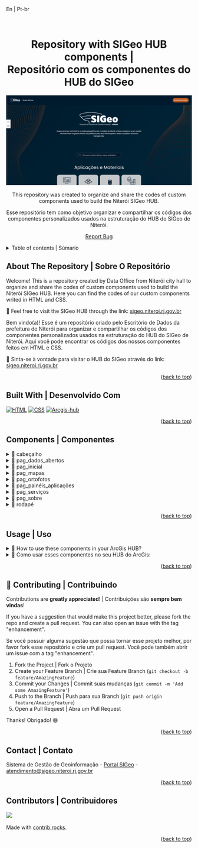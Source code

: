 <a id="readme-top">En | Pt-br</a>

<br />
<div align="center">
<h1 align="center">Repository with SIGeo HUB components |<br>Repositório com os componentes do HUB do SIGeo</h1>

![SIGeo Hub initial page print](./imgs/print-hub.png)

  <p align="center">
    This repository was created to organize and share the codes of custom components used to build the Niterói SIGeo HUB.
  </p>
  <p>
    Esse repositório tem como objetivo organizar e compartilhar os códigos dos componentes personalizados usados na estruturação do HUB do SIGeo de Niterói.
  </p>
  <p><a href="https://github.com/SIGeo-Niteroi/scripts/issues">Report Bug</a></p>
</div>

<details>
  <summary>Table of contents | Súmario</summary>
  <ol>
    <li>
      <a href="#about-the-repository--sobre-o-repositório">About The Repository | Sobre O Repositório</a>
      <ul>
        <li><a href="#built-with--desenvolvido-com">Built With | Desenvolvido Com</a></li>
      </ul>
    </li>
    <li>
      <a href="#components--componentes">Components | Componentes</a>
      <ul>
        <li><a href="#cabecalho">cabeçalho</a></li>
        <li><a href="#pag_dados_abertos">pag_dados_abertos</a></li>
        <li><a href="#pag_inicial">pag_inicial</a></li>
        <li><a href="#pag_mapas">pag_mapas</a></li>
        <li><a href="#pag_ortofotos">pag_ortofotos</a></li>
        <li><a href="#pag_paineis_aplicacoes">pag_paineis_aplicacoes</a></li>
        <li><a href="#pag_servicos">pag_serviços</a></li>
        <li><a href="#rodape">rodapé</a></li>
      </ul>
    </li>
    <li><a href="#usage--uso">Usage | Uso</a></li>
    <li><a href="#contributing--contribuindo">Contributing | Contribuindo</a></li>
    <li><a href="#contact--contato">Contact | Contato</a></li>
    <li><a href="#contributors--contribuidores">Contributors | Contribuidores</a></li>
  </ol>
</details>

<h2 id="about-the-repository--sobre-o-repositório">About The Repository | Sobre O Repositório</h2>

<p>Welcome! This is a repository created by Data Office from Niterói city hall to organize and share the codes of custom components used to build the Niterói SIGeo HUB. Here you can find the codes of our custom components writed in HTML and CSS.</p>

<p>🔗 Feel free to visit the SIGeo HUB through the link: <a href="https://www.sigeo.niteroi.rj.gov.br/" target='_blank'>sigeo.niteroi.rj.gov.br</a></p>

<p>Bem vindo(a)! Esse é um repositório criado pelo Escritório de Dados da prefeitura de Niterói para organizar e compartilhar os códigos dos componentes personalizados usados na estruturação do HUB do SIGeo de Niterói. Aqui você pode encontrar os códigos dos nossos componentes feitos em HTML e CSS.

<p>🔗 Sinta-se à vontade para visitar o HUB do SIGeo através do link: <a href="https://www.sigeo.niteroi.rj.gov.br/" target='_blank'>sigeo.niteroi.rj.gov.br</a></p>
<p align="right">(<a href="#readme-top">back to top</a>)</p>

<h2 id="built-with--desenvolvido-com">Built With | Desenvolvido Com</h2>

[![HTML]][html-url] [![CSS]][css-url] [![Arcgis-hub]][arcgis-hub-url]

<p align="right">(<a href="#readme-top">back to top</a>)</p>


<h2 id="components--componentes">Components | Componentes</h2>

<details id="cabecalho">
  <summary>📁 cabeçalho</summary>
  <p style='margin-left:20px'>HTML and CSS files for the header used in the SIGeo HUB</p>
  <p style='margin-left:20px'>Arquivos em HTML e CSS do cabeçalho usado no HUB do SIGeo</p>
</details>

<details id="pag_dados_abertos">
  <summary>📁 pag_dados_abertos</summary>
  <p style='margin-left:20px'>In this folder you will find the codes of the components that make up the open data page of the SIGeo HUB, such as the navigation bar between the application pages, the access cards to the manuals and guides for data use, the section with the cards to explore between the data categories and the page title section.</p>
  <p style='margin-left:20px'>Nesta pasta você econtra os códigos dos componentes que compõem a página de dados abertos do HUB do SIGeo: barra de navegação entre as páginas de aplicações, os cards de acesso aos manuais e guias de uso de dados, a seção com os cards para explorar entre as categorias de dados e a seção de título da página.</p>
</details>

<details id="pag_inicial">
  <summary>📁 pag_inicial</summary>
  <p style='margin-left:20px'>In this folder you will find the codes for the components that build the SIGeo HUB home page, such as the access cards to SIGeo applications and materials, the latest release cards, the frequently asked questions block and two highlight card models (used for occasional announcements).</p>
  <p style='margin-left:20px'>Nesta pasta você econtra os códigos dos componentes que compõem a página inicial do HUB do SIGeo: cards de acesso as aplicações e os materiais do SIGeo, os cards dos últimos lançamentos, o bloco das perguntas frequêntes e dois modelos de card de destaque (usado para anúncios esporádicos).</p>
</details>

<details id="pag_mapas">
  <summary>📁 pag_mapas</summary>
  <p style='margin-left:20px'>In this folder you will find the codes of the components that build the SIGeo HUB map page, such as the navigation bar between the application pages, the maps download cards and the page title section.</p>
  <p style='margin-left:20px'>Nesta pasta você econtra os códigos dos componentes que compõem a página de mapas do HUB do SIGeo: barra de navegação entre as páginas de aplicações, os cards para download dos mapas e a seção de título da página.</p>
</details>

<details id="pag_ortofotos">
  <summary>📁 pag_ortofotos</summary>
  <p style='margin-left:20px'>In this folder you will find the codes of the components that build the orthophotos page of the SIGeo HUB: navigation bar between the application pages, the blocks with buttons to download the complete mosaics of the years 2014 and 2019 of Niterói city, a block with the instructions for the user to download and the title section of the page.</p>
  <p style='margin-left:20px'>Nesta pasta você econtra os códigos dos componentes que compõem a página de ortofotos do HUB do SIGeo: barra de navegação entre as páginas de aplicações, os blocos com botões para download dos mosaicos completos dos anos de 2014 e 2019 da cidade de Niterói, um bloco com as instruções para o usuário fazer os downloads e a seção de título da página.</p>
</details>

<details id="pag_paineis_aplicacoes">
  <summary>📁 pag_painéis_aplicações</summary>
  <p style='margin-left:20px'>In this folder you will find the codes of the components that  the SIGeo HUB dashboards and applications page: navigation bar between the application pages, the access cards to the featured applications, access cards to the dashboards made for the case of covid-19, access cards to other SIGeo applications, cards with the featured panels and the title section of the page.</p>
  <p style='margin-left:20px'>Nesta pasta você econtra os códigos dos componentes que compõem a página de painéis e aplicações do HUB do SIGeo: barra de navegação entre as páginas de aplicações, os cards de acesso às aplicações em destaque, cards de acesso aos painéis feitos para o caso de covid-19, cards de acesso a outras aplicações do SIGeo, cards com os painéis em destaque e a seção de título da página.</p>
</details>

<details id="pag_servicos">
  <summary>📁 pag_serviços</summary>
  <p style='margin-left:20px'>In this folder you will find the codes of the components that build the SIGeo HUB services page: navigation bar between the application pages, the access cards to the services, a section with a button to access the services library of the city of Niterói and the title section of the page.</p>
  <p style='margin-left:20px'>Nesta pasta você econtra os códigos dos componentes que compõem a página de serviços do HUB do SIGeo: barra de navegação entre as páginas de aplicações, os cards de acesso as serviços, uma seção com um botão de acesso ao portaql de serviços da prefeitura de Niterói e a seção de título da página.</p>
</details>

<details id="pag_sobre">
  <summary>📁 pag_sobre</summary>
  <p style='margin-left:20px'>In this folder you will find the codes of the components that build the page about us of the SIGeo HUB: The block "The SIGeo" (which defines the sector), a block called "Our Work" (which tells a little about the work performed by the system) and the title section of the page.</p>
  <p style='margin-left:20px'>Nesta pasta você econtra os códigos dos componentes que compõem a página sobre nós do HUB do SIGeo: O bloco "O SIGeo"(que define o setor), um bloco chamado "Nosso Trabalho" (que conta um pouco sobre o trabalho desempenhado pelo sistema) e a seção de título da página.</p>
</details>

<details id="rodape">
  <summary>📁 rodapé</summary>
  <p style='margin-left:20px'>HTML and CSS files for the footer used in the SIGeo HUB</p>
  <p style='margin-left:20px'>Arquivos em HTML e CSS do rodapé usado no HUB do SIGeo</p>
</details>


  

<p align="right">(<a href="#readme-top">back to top</a>)</p>

<!-- GETTING STARTED -->

<h2 id="usage--uso">Usage | Uso</h2>

<details id="use_en">
  <summary>🤔 How to use these components in your ArcGis HUB?</summary>
  <br>
  <div>
    <p>1️⃣ Copy the code available in this repository</p>
    <ul>
      <li>Access the folder of the desired component;</li>
      <li>Open the <code>HTML</code> and <code>CSS</code> and copy their content – some files have the <code>CSS</code>  included within the <code>HTML</code> file, inside the <code>style</code> tag.</li>
    </ul>
    <p>2️⃣ Paste the code into ArcGIS Hub</p>
    <ul>
      <li>Open the page editor of your ArcGIS Hub;</li>
      <li>If the component is a header or footer, paste the <code>HTML</code> and <code>CSS</code> code into the designated section within the ArcGIS Hub editor (Site Settings → Header/Footer);</li>
      <li>For other components, insert the HTML code inside an <code>HTML</code> Block (Custom HTML) within a page section;</li>
      <li>As for the CSS code, paste it inside a <code>style</code> tag at the beginning or end of the HTML Block.</li>
    </ul>
  </div>
</details>

<details id="use_pt_br">
  <summary>🤔 Como usar esses componentes no seu HUB do ArcGis:</summary>
  <br>
  <div>
    <p>1️⃣ Copie o código disponível neste repositório</p>
    <ul>
      <li>Acesse a pasta do componente desejado;</li>
      <li>Abra os arquivos <code>HTML</code> e <code>CSS</code> e copie seu conteúdo; - alguns arquivos estão com o <code>CSS</code> incluso no arquivo <code>HTML</code>, dentro da tag <code>style</code>.</li>
    </ul>
    <p>2️⃣ Cole os códigos no ArcGIS Hub</p>
    <ul>
      <li>Abra o editor de páginas do seu ArcGis HUB;</li>
      <li>Se o componente for um cabeçalho ou rodapé, cole o código <code>HTML</code> e <code>CSS</code> no espaço reservado dentro do editor do ArcGIS Hub (Configurações do Site → Cabeçalho/Rodapé);</li>
      <li>Para outros componentes, insira o código HTML dentro de um Bloco <code>HTML</code> (Custom HTML) em uma seção da página;</li>
      <li>Quanto ao código <code>CSS</code>, cole dentro de uma tag <code>style</code> no início ou no final do Bloco HTML.</li>
    </ul>
  </div>
</details>

<p align="right">(<a href="#readme-top">back to top</a>)</p>

<h2 id="contributing--contribuindo">🤝 Contributing | Contribuindo</h2>

Contributions are **greatly appreciated**! | Contribuições são **sempre bem vindas**!

If you have a suggestion that would make this project better, please fork the repo and create a pull request. You can also open an issue with the tag "enhancement".
<p>Se você possuir alguma sugestão que possa tornar esse projeto melhor, por favor fork esse repositório e crie um pull request. Você pode também abrir um issue com a tag "enhancement".</p>

1. Fork the Project | Fork o Projeto
2. Create your Feature Branch | Crie sua  Feature Branch (`git checkout -b feature/AmazingFeature`)
3. Commit your Changes | Commit suas mudanças (`git commit -m 'Add some AmazingFeature'`)
4. Push to the Branch | Push para sua Branch (`git push origin feature/AmazingFeature`)
5. Open a Pull Request | Abra um Pull Request

Thanks! Obrigado! 😄

<p align="right">(<a href="#readme-top">back to top</a>)</p>

<h2 id="contact--contato">Contact | Contato</h2>

Sistema de Gestão de Geoinformação - [Portal SIGeo](https://www.sigeo.niteroi.rj.gov.br/) - atendimento@sigeo.niteroi.rj.gov.br

<p align="right">(<a href="#readme-top">back to top</a>)</p>

<h2 id="contributors--contribuidores">Contributors | Contribuidores</h2>


<a href="https://github.com/SIGeo-Niteroi/arcgis_hub_sigeo/graphs/contributors">
  <img src="https://contrib.rocks/image?repo=SIGeo-Niteroi/arcgis_hub_sigeo" />
</a>

Made with [contrib.rocks](https://contrib.rocks).

<p align="right">(<a href="#readme-top">back to top</a>)</p>

[HTML]: https://img.shields.io/badge/html5-E34F26.svg?style=for-the-badge&logo=html5&logoColor=white
[Arcgis-hub]: https://img.shields.io/badge/ArcGIS-hub-2C7AC3.svg?style=for-the-badge&logo=ArcGIS&logoColor=white
[CSS]: https://img.shields.io/badge/CSS3-1572B6.svg?style=for-the-badge&logo=css3&logoColor=white
[html-url]: https://developer.mozilla.org/en-US/docs/Web/HTML
[css-url]: https://developer.mozilla.org/en-US/docs/Web/CSS
[arcgis-hub-url]: https://hub.arcgis.com/
